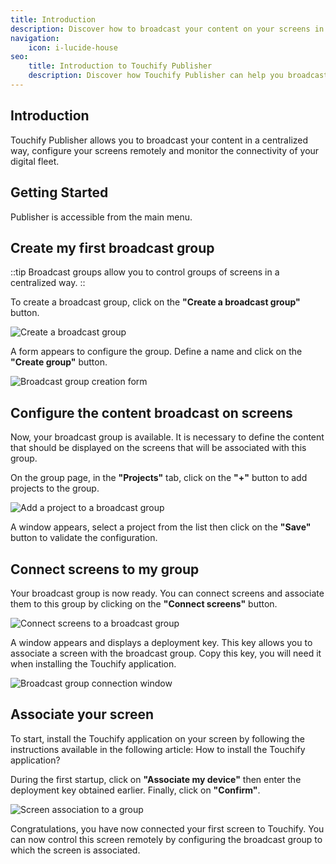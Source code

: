 ```yaml
---
title: Introduction
description: Discover how to broadcast your content on your screens in a centralized way
navigation:
    icon: i-lucide-house
seo:
    title: Introduction to Touchify Publisher
    description: Discover how Touchify Publisher can help you broadcast your content in a centralized way.
---
```


## Introduction

Touchify Publisher allows you to broadcast your content in a centralized way, configure your screens remotely and monitor the connectivity of your digital fleet.

## Getting Started

Publisher is accessible from the main menu.

## Create my first broadcast group

::tip
Broadcast groups allow you to control groups of screens in a centralized way.
::

To create a broadcast group, click on the **"Create a broadcast group"** button.

![Create a broadcast group](/3-touchify-publisher/1-introduction/fr-publisher-creer-groupe.webp)

A form appears to configure the group. Define a name and click on the **"Create group"** button.

![Broadcast group creation form](/3-touchify-publisher/1-introduction/fr-publisher-creer-groupe-formulaire.webp)

## Configure the content broadcast on screens

Now, your broadcast group is available. It is necessary to define the content that should be displayed on the screens that will be associated with this group.

On the group page, in the **"Projects"** tab, click on the **"+"** button to add projects to the group.

![Add a project to a broadcast group](/3-touchify-publisher/1-introduction/fr-publisher-groupe-ajout-projet.webp)

A window appears, select a project from the list then click on the **"Save"** button to validate the configuration.

## Connect screens to my group

Your broadcast group is now ready. You can connect screens and associate them to this group by clicking on the **"Connect screens"** button.

![Connect screens to a broadcast group](/3-touchify-publisher/1-introduction/fr-publisher-groupe-connecter.webp)

A window appears and displays a deployment key. This key allows you to associate a screen with the broadcast group. Copy this key, you will need it when installing the Touchify application.

![Broadcast group connection window](/3-touchify-publisher/1-introduction/fr-publisher-groupe-connecter-cle.webp)

## Associate your screen

To start, install the Touchify application on your screen by following the instructions available in the following article: How to install the Touchify application?

During the first startup, click on **"Associate my device"** then enter the deployment key obtained earlier. Finally, click on **"Confirm"**.

![Screen association to a group](/3-touchify-publisher/1-introduction/fr-publisher-player-associer.webp)

Congratulations, you have now connected your first screen to Touchify. You can now control this screen remotely by configuring the broadcast group to which the screen is associated.